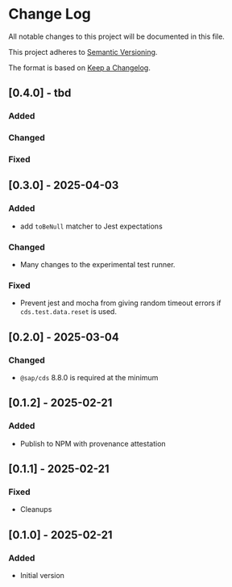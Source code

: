 # Change Log

All notable changes to this project will be documented in this file.

This project adheres to [Semantic Versioning](https://semver.org/).

The format is based on [Keep a Changelog](https://keepachangelog.com/).

## [0.4.0] - tbd

### Added

### Changed

### Fixed

## [0.3.0] - 2025-04-03

### Added

- add `toBeNull` matcher to Jest expectations

### Changed

- Many changes to the experimental test runner.

### Fixed

- Prevent jest and mocha from giving random timeout errors if `cds.test.data.reset` is used.

## [0.2.0] - 2025-03-04

### Changed

- `@sap/cds` 8.8.0 is required at the minimum

## [0.1.2] - 2025-02-21

### Added

- Publish to NPM with provenance attestation

## [0.1.1] - 2025-02-21

### Fixed

- Cleanups

## [0.1.0] - 2025-02-21

### Added

- Initial version
